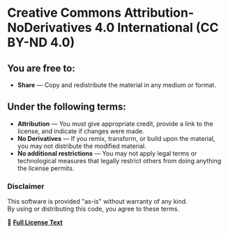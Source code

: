 # Creative Commons Attribution-NoDerivatives 4.0 International (CC BY-ND 4.0)

## You are free to:
- **Share** — Copy and redistribute the material in any medium or format.

## Under the following terms:
- **Attribution** — You must give appropriate credit, provide a link to the license, and indicate if changes were made.
- **No Derivatives** — If you remix, transform, or build upon the material, you may not distribute the modified material.
- **No additional restrictions** — You may not apply legal terms or technological measures that legally restrict others from doing anything the license permits.

### **Disclaimer**
This software is provided "as-is" without warranty of any kind.  
By using or distributing this code, you agree to these terms.  

🔗 **[Full License Text](https://creativecommons.org/licenses/by-nd/4.0/legalcode)**
